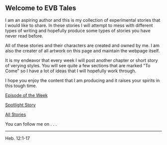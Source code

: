 ## Welcome to EVB Tales

I am an aspiring author and this is my collection of experimental stories that I would like to share. In these stories I will attempt to mess with different types of writing and hopefully produce some types of stories you have never read before.

All of these stories and their characters are created and owned by me. I am also the creater of all artwork on this page and maintain the webpage itself.

It is my endeavor that every week I will post another chapter or short story of verying styles. You will see quite a few sections that are marked "To Come" so I have a lot of ideas that I will hopefully work through. 

I hope you enjoy the content that I am producing and it raises your spirits in this tough time.

[Episode of the Week](AuburnE1.md)

[Spotlight Story](Auburn.md)

[All Stories](Stories.md)

You can follow me on . . .

---

Heb. 12:1-17
